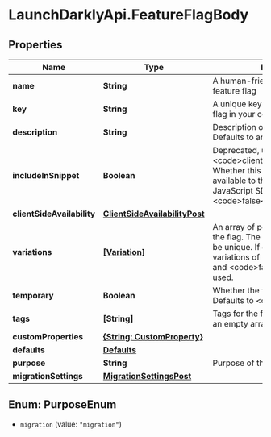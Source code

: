 # LaunchDarklyApi.FeatureFlagBody

## Properties

Name | Type | Description | Notes
------------ | ------------- | ------------- | -------------
**name** | **String** | A human-friendly name for the feature flag | 
**key** | **String** | A unique key used to reference the flag in your code | 
**description** | **String** | Description of the feature flag. Defaults to an empty string. | [optional] 
**includeInSnippet** | **Boolean** | Deprecated, use &lt;code&gt;clientSideAvailability&lt;/code&gt;. Whether this flag should be made available to the client-side JavaScript SDK. Defaults to &lt;code&gt;false&lt;/code&gt;. | [optional] 
**clientSideAvailability** | [**ClientSideAvailabilityPost**](ClientSideAvailabilityPost.md) |  | [optional] 
**variations** | [**[Variation]**](Variation.md) | An array of possible variations for the flag. The variation values must be unique. If omitted, two boolean variations of &lt;code&gt;true&lt;/code&gt; and &lt;code&gt;false&lt;/code&gt; will be used. | [optional] 
**temporary** | **Boolean** | Whether the flag is a temporary flag. Defaults to &lt;code&gt;true&lt;/code&gt;. | [optional] 
**tags** | **[String]** | Tags for the feature flag. Defaults to an empty array. | [optional] 
**customProperties** | [**{String: CustomProperty}**](CustomProperty.md) |  | [optional] 
**defaults** | [**Defaults**](Defaults.md) |  | [optional] 
**purpose** | **String** | Purpose of the flag | [optional] 
**migrationSettings** | [**MigrationSettingsPost**](MigrationSettingsPost.md) |  | [optional] 



## Enum: PurposeEnum


* `migration` (value: `"migration"`)




